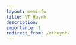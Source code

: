 ```yaml
---
layout: meminfo
title: VT Huynh
description:
importance: 1
redirect_from: /vthuynh/
---
```


<div id="adobe-dc-view" ></div>
<script src="https://acrobatservices.adobe.com/view-sdk/viewer.js"></script>
<script type="text/javascript">
	document.addEventListener("adobe_dc_view_sdk.ready", function(){
		var adobeDCView = new AdobeDC.View({clientId: "750104b300e14308aa0af8c1af5dea8e", divId: "adobe-dc-view"});
		adobeDCView.previewFile({
			content:{location: {url: "/assets/pdf/members/vthuynh.pdf"}},
			metaData:{fileName: "VT Huynh Info"}
		}, {embedMode: "IN_LINE"});
	});
</script>
